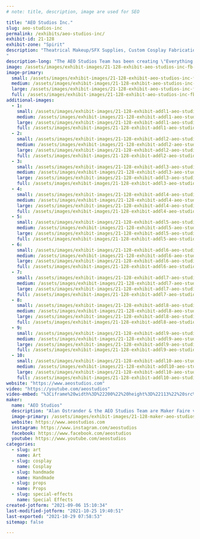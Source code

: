 ```yaml
---
# note: title, description, image are used for SEO

title: "AEO Studios Inc."
slug: aeo-studios-inc
permalink: /exhibits/aeo-studios-inc/
exhibit-id: 21-128
exhibit-zone: "Spirit"
description: "Theatrical Makeup/SFX Supplies, Custom Cosplay Fabrications, Horror Props, & More!
"
description-long: "The AEO Studios Team has been creating \"Everything from Demons to Divas\" for 25+ years for performers and stages around the world.  We specialize in Custom Creations of Cosplay accessories, prosthetics, and makeup ~ as well as Horror Props, Haunted Attraction Designs, SFX for Film and more!  With a retail showroom & Production Center in E Orlando, it is Halloween all year round at AEO."
image: /assets/images/exhibit-images/21-128-exhibit-aeo-studios-inc-fb-cover-071816-v1-large.jpg
image-primary: 
  small: /assets/images/exhibit-images/21-128-exhibit-aeo-studios-inc-fb-cover-071816-v1-small.jpg
  medium: /assets/images/exhibit-images/21-128-exhibit-aeo-studios-inc-fb-cover-071816-v1-medium.jpg
  large: /assets/images/exhibit-images/21-128-exhibit-aeo-studios-inc-fb-cover-071816-v1-large.jpg
  full: /assets/images/exhibit-images/21-128-exhibit-aeo-studios-inc-fb-cover-071816-v1-full.jpg
additional-images: 
  - 1:
    small: /assets/images/exhibit-images/21-128-exhibit-addl1-aeo-studios-inc-a-ii-52918-4-small.jpg
    medium: /assets/images/exhibit-images/21-128-exhibit-addl1-aeo-studios-inc-a-ii-52918-4-medium.jpg
    large: /assets/images/exhibit-images/21-128-exhibit-addl1-aeo-studios-inc-a-ii-52918-4-large.jpg
    full: /assets/images/exhibit-images/21-128-exhibit-addl1-aeo-studios-inc-a-ii-52918-4-full.jpg
  - 2:
    small: /assets/images/exhibit-images/21-128-exhibit-addl2-aeo-studios-inc-bam-1-logo-small.jpg
    medium: /assets/images/exhibit-images/21-128-exhibit-addl2-aeo-studios-inc-bam-1-logo-medium.jpg
    large: /assets/images/exhibit-images/21-128-exhibit-addl2-aeo-studios-inc-bam-1-logo-large.jpg
    full: /assets/images/exhibit-images/21-128-exhibit-addl2-aeo-studios-inc-bam-1-logo-full.jpg
  - 3:
    small: /assets/images/exhibit-images/21-128-exhibit-addl3-aeo-studios-inc-gorenaments-small.jpg
    medium: /assets/images/exhibit-images/21-128-exhibit-addl3-aeo-studios-inc-gorenaments-medium.jpg
    large: /assets/images/exhibit-images/21-128-exhibit-addl3-aeo-studios-inc-gorenaments-large.jpg
    full: /assets/images/exhibit-images/21-128-exhibit-addl3-aeo-studios-inc-gorenaments-full.jpg
  - 4:
    small: /assets/images/exhibit-images/21-128-exhibit-addl4-aeo-studios-inc-blonde-infected-head-2-small.jpg
    medium: /assets/images/exhibit-images/21-128-exhibit-addl4-aeo-studios-inc-blonde-infected-head-2-medium.jpg
    large: /assets/images/exhibit-images/21-128-exhibit-addl4-aeo-studios-inc-blonde-infected-head-2-large.jpg
    full: /assets/images/exhibit-images/21-128-exhibit-addl4-aeo-studios-inc-blonde-infected-head-2-full.jpg
  - 5:
    small: /assets/images/exhibit-images/21-128-exhibit-addl5-aeo-studios-inc-body-parts-small.jpg
    medium: /assets/images/exhibit-images/21-128-exhibit-addl5-aeo-studios-inc-body-parts-medium.jpg
    large: /assets/images/exhibit-images/21-128-exhibit-addl5-aeo-studios-inc-body-parts-large.jpg
    full: /assets/images/exhibit-images/21-128-exhibit-addl5-aeo-studios-inc-body-parts-full.jpg
  - 6:
    small: /assets/images/exhibit-images/21-128-exhibit-addl6-aeo-studios-inc-clear-resin-skull-1-small.jpg
    medium: /assets/images/exhibit-images/21-128-exhibit-addl6-aeo-studios-inc-clear-resin-skull-1-medium.jpg
    large: /assets/images/exhibit-images/21-128-exhibit-addl6-aeo-studios-inc-clear-resin-skull-1-large.jpg
    full: /assets/images/exhibit-images/21-128-exhibit-addl6-aeo-studios-inc-clear-resin-skull-1-full.jpg
  - 7:
    small: /assets/images/exhibit-images/21-128-exhibit-addl7-aeo-studios-inc-cosplay-scythe-small.png
    medium: /assets/images/exhibit-images/21-128-exhibit-addl7-aeo-studios-inc-cosplay-scythe-medium.png
    large: /assets/images/exhibit-images/21-128-exhibit-addl7-aeo-studios-inc-cosplay-scythe-large.png
    full: /assets/images/exhibit-images/21-128-exhibit-addl7-aeo-studios-inc-cosplay-scythe-full.png
  - 8:
    small: /assets/images/exhibit-images/21-128-exhibit-addl8-aeo-studios-inc-hells-soup-2-small.jpg
    medium: /assets/images/exhibit-images/21-128-exhibit-addl8-aeo-studios-inc-hells-soup-2-medium.jpg
    large: /assets/images/exhibit-images/21-128-exhibit-addl8-aeo-studios-inc-hells-soup-2-large.jpg
    full: /assets/images/exhibit-images/21-128-exhibit-addl8-aeo-studios-inc-hells-soup-2-full.jpg
  - 9:
    small: /assets/images/exhibit-images/21-128-exhibit-addl9-aeo-studios-inc-keychains-jewelry-small.jpg
    medium: /assets/images/exhibit-images/21-128-exhibit-addl9-aeo-studios-inc-keychains-jewelry-medium.jpg
    large: /assets/images/exhibit-images/21-128-exhibit-addl9-aeo-studios-inc-keychains-jewelry-large.jpg
    full: /assets/images/exhibit-images/21-128-exhibit-addl9-aeo-studios-inc-keychains-jewelry-full.jpg
  - 10:
    small: /assets/images/exhibit-images/21-128-exhibit-addl10-aeo-studios-inc-pair-small.jpg
    medium: /assets/images/exhibit-images/21-128-exhibit-addl10-aeo-studios-inc-pair-medium.jpg
    large: /assets/images/exhibit-images/21-128-exhibit-addl10-aeo-studios-inc-pair-large.jpg
    full: /assets/images/exhibit-images/21-128-exhibit-addl10-aeo-studios-inc-pair-full.jpg
website: "https://www.aeostudios.com"
video: "https://youtube.com/aeostudios"
video-embed: "%3Ciframe%20width%3D%22200%22%20height%3D%22113%22%20src%3D%22https%3A//www.youtube.com/embed/gBrmnB5aOSI%3Ffeature%3Doembed%22%20frameborder%3D%220%22%20allow%3D%22accelerometer%3B%20autoplay%3B%20clipboard-write%3B%20encrypted-media%3B%20gyroscope%3B%20picture-in-picture%22%20allowfullscreen%3E%3C/iframe%3E"
maker: 
  name: "AEO Studios"
  description: "Alan Ostrander & the AEO Studios Team are Maker Faire veterens that have been making custom props/sfx/cosplay/makeup items for 25+ years.  We fabricate Halloween/Horror props, and all types of theatrical props & pieces.  We are also the distributors for all the major Theatrical Makeup/SFX Manufacturers."
  image-primary: /assets/images/exhibit-images/21-128-maker-aeo-studios-inc-logo-color-21-trans-bkgrd-medium.jpg
  website: https://www.aeostudios.com
  instagram: https://www.instagram.com/aeostudios
  facebook: https://www.facebook.com/aeostudios
  youtube: https://www.youtube.com/aeostudios
categories: 
  - slug: art
    name: Art
  - slug: cosplay
    name: Cosplay
  - slug: handmade
    name: Handmade
  - slug: props
    name: Props
  - slug: special-effects
    name: Special Effects
created-jotform: "2021-09-06 15:10:34"
last-modified-jotform: "2021-10-25 19:40:51"
last-exported: "2021-10-29 07:58:53"
sitemap: false

---
```

